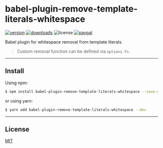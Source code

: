 # babel-plugin-remove-template-literals-whitespace

[![version](https://img.shields.io/npm/v/babel-plugin-remove-template-literals-whitespace.svg?style=flat)](https://www.npmjs.com/package/babel-plugin-remove-template-literals-whitespace)
[![downloads](https://img.shields.io/npm/dt/babel-plugin-remove-template-literals-whitespace.svg?style=flat)](https://www.npmjs.com/package/babel-plugin-remove-template-literals-whitespace)
![license](https://img.shields.io/npm/l/babel-plugin-remove-template-literals-whitespace.svg?style=flat)
[![paypal](https://img.shields.io/badge/donate-paypal-blue.svg?colorB=0070ba&style=flat)](https://paypal.me/oliverfindl)

Babel plugin for whitespace removal from template literals.

> Custom removal function can be defined via `options.fn`.

---

## Install

Using npm:

```bash
$ npm install babel-plugin-remove-template-literals-whitespace --save-dev
```

or using yarn:

```bash
$ yarn add babel-plugin-remove-template-literals-whitespace --dev
```

---

## License

[MIT](http://opensource.org/licenses/MIT)
